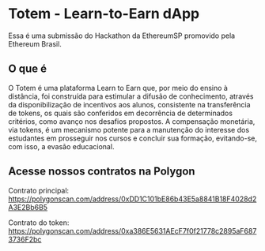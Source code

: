 # Totem - Learn-to-Earn dApp

Essa é uma submissão do Hackathon da EthereumSP promovido pela Ethereum Brasil.

## O que é 

O Totem é uma plataforma Learn to Earn que, por meio do ensino à distância, foi construída para estimular a difusão de conhecimento, através da disponibilização de incentivos aos alunos, consistente na transferência de tokens, os quais são conferidos em decorrência de determinados critérios, como avanço nos desafios propostos.
A compensação monetária, via tokens, é um mecanismo potente para a manutenção do interesse dos estudantes em prosseguir nos cursos e concluir sua formação, evitando-se, com isso, a evasão educacional.

## Acesse nossos contratos na Polygon

Contrato principal: https://polygonscan.com/address/0xDD1C101bE86b43E5a8841B18F4028d2A3E2Bb6B5

Contrato do token: https://polygonscan.com/address/0xa386E5631AEcF7f0f21778c2895aF6873736F2bc


